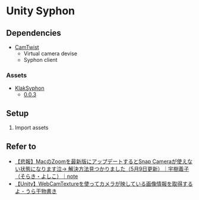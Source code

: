 # Unity Syphon

## Dependencies

- [CamTwist](http://camtwiststudio.com/)
  - Virtual camera devise
  - Syphon client

### Assets

- [KlakSyphon](https://github.com/keijiro/KlakSyphon)
  - [0.0.3](https://github.com/keijiro/KlakSyphon/releases/tag/v0.0.3)

## Setup

1. Import assets

## Refer to

- [【悲報】MacのZoomを最新版にアップデートするとSnap Cameraが使えない状態になります泣→ 解決方法見つかりました（5月9日更新）｜宇樹義子（そらき・よしこ）｜note](https://note.com/decinormal/n/n5d551b907620)
- [【Unity】WebCamTextureを使ってカメラが映している画像情報を取得するよ - うら干物書き](https://www.urablog.xyz/entry/2017/07/06/225444)

